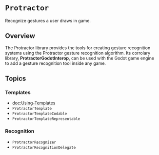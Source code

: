 # ``Protractor``

Recognize gestures a user draws in game.

## Overview

The Protractor library provides the tools for creating gesture recognition systems using the Protractor gesture
recognition algorithm. Its corrolary library, **ProtractorGodotInterop**, can be used with the Godot game engine to add
a gesture recognition tool inside any game.

## Topics

### Templates
- <doc:Using-Templates>
- ``ProtractorTemplate``
- ``ProtractorTemplateCodable``
- ``ProtractorTemplateRepresentable``

### Recognition

- ``ProtractorRecognizer``
- ``ProtractorRecognitionDelegate``
